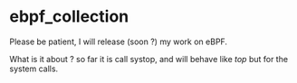 # ebpf_collection
Please be patient, I will release (soon ?) my work on eBPF. 

What is it about ? so far it is call systop, and will behave like *top* but for the system calls.

